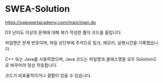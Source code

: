 # SWEA-Solution
https://swexpertacademy.com/main/main.do

D3 난이도 이상의 문제에 대해 제가 작성한 풀이 코드를 올립니다.

파일명은 문제 번호이며, 파일 상단부에 주석으로 링크, 메모리, 실행시간을 기록했습니다.

C++ 또는 Java를 사용하였으며, Java 코드는 파일명과 클래스명을 모두 Solution으로 바꾸어야 정상 작동합니다.

코드가 비효율적이거나 결함이 있을 수 있습니다.
